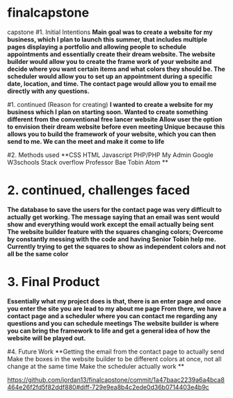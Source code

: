 # finalcapstone
capstone
#1. Initial Intentions
**Main goal was to create a website for my business, which I plan to launch this summer, that includes multiple pages displaying a portfolio and allowing people to schedule appointments and essentially create their dream website.
The website builder would allow you to create the frame work of your website and decide where you want certain items and what colors they should be.
The scheduler would allow you to set up an appointment during a specific date, location, and time. 
The contact page would allow you to email me directly with any questions.**

#1. continued (Reason for creating)
**I wanted to create a website for my business which I plan on starting soon.
Wanted to create something different from the conventional free lancer website
Allow user the option to envision their dream website before even meeting
Unique because this allows you to build the framework of your website, which you can then send to me. We can the meet and make it come to life**

#2. Methods used
**CSS
HTML
Javascript
PHP/PHP My Admin
Google
W3schools
Stack overflow
Professor Bae Tobin
Atom
**

# 2. continued, challenges faced
**The database to save the users for the contact page was very difficult to actually get working. The message saying that an email was sent would show and everything would work except the email actually being sent
The website builder feature with the squares changing colors; Overcome by constantly messing with the code and having Senior Tobin help me.
Currently trying to get the squares to show as independent colors and not all be the same color**

# 3. Final Product

**Essentially what my project does is that, there is an enter page and once you enter the site you are lead to my about me page
From there, we have a contact page and a scheduler where you can contact me regarding any questions and you can schedule meetings
The website builder is where you can bring the framework to life and get a general idea of how the website will be played out.**


#4. Future Work
**Getting the email from the contact page to actually send 
Make the boxes in the website builder to be different colors at once, not all change at the same time
Make the scheduler actually work **

https://github.com/jordan13/finalcapstone/commit/1a47baac2239a6a4bca8464e26f2fd5f82ddf880#diff-729e9ea8b4c2ede0d36b0714403e4b9c





